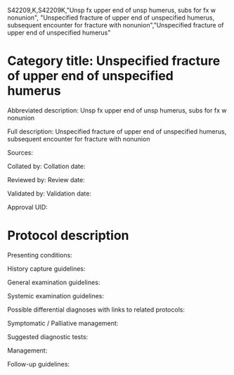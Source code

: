 S42209,K,S42209K,"Unsp fx upper end of unsp humerus, subs for fx w nonunion", "Unspecified fracture of upper end of unspecified humerus, subsequent encounter for fracture with nonunion","Unspecified fracture of upper end of unspecified humerus"
# Category title: Unspecified fracture of upper end of unspecified humerus

Abbreviated description: Unsp fx upper end of unsp humerus, subs for fx w nonunion

Full description: Unspecified fracture of upper end of unspecified humerus, subsequent encounter for fracture with nonunion

Sources:

Collated by:
Collation date:

Reviewed by:
Review date:

Validated by:
Validation date:

Approval UID:

# Protocol description

Presenting conditions:

History capture guidelines:

General examination guidelines:

Systemic examination guidelines:

Possible differential diagnoses with links to related protocols:

Symptomatic / Palliative management:

Suggested diagnostic tests:

Management:

Follow-up guidelines:
